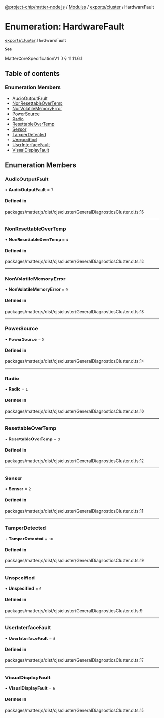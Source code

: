 [@project-chip/matter-node.js](../README.md) / [Modules](../modules.md) / [exports/cluster](../modules/exports_cluster.md) / HardwareFault

# Enumeration: HardwareFault

[exports/cluster](../modules/exports_cluster.md).HardwareFault

**`See`**

MatterCoreSpecificationV1_0 § 11.11.6.1

## Table of contents

### Enumeration Members

- [AudioOutputFault](exports_cluster.HardwareFault.md#audiooutputfault)
- [NonResettableOverTemp](exports_cluster.HardwareFault.md#nonresettableovertemp)
- [NonVolatileMemoryError](exports_cluster.HardwareFault.md#nonvolatilememoryerror)
- [PowerSource](exports_cluster.HardwareFault.md#powersource)
- [Radio](exports_cluster.HardwareFault.md#radio)
- [ResettableOverTemp](exports_cluster.HardwareFault.md#resettableovertemp)
- [Sensor](exports_cluster.HardwareFault.md#sensor)
- [TamperDetected](exports_cluster.HardwareFault.md#tamperdetected)
- [Unspecified](exports_cluster.HardwareFault.md#unspecified)
- [UserInterfaceFault](exports_cluster.HardwareFault.md#userinterfacefault)
- [VisualDisplayFault](exports_cluster.HardwareFault.md#visualdisplayfault)

## Enumeration Members

### AudioOutputFault

• **AudioOutputFault** = ``7``

#### Defined in

packages/matter.js/dist/cjs/cluster/GeneralDiagnosticsCluster.d.ts:16

___

### NonResettableOverTemp

• **NonResettableOverTemp** = ``4``

#### Defined in

packages/matter.js/dist/cjs/cluster/GeneralDiagnosticsCluster.d.ts:13

___

### NonVolatileMemoryError

• **NonVolatileMemoryError** = ``9``

#### Defined in

packages/matter.js/dist/cjs/cluster/GeneralDiagnosticsCluster.d.ts:18

___

### PowerSource

• **PowerSource** = ``5``

#### Defined in

packages/matter.js/dist/cjs/cluster/GeneralDiagnosticsCluster.d.ts:14

___

### Radio

• **Radio** = ``1``

#### Defined in

packages/matter.js/dist/cjs/cluster/GeneralDiagnosticsCluster.d.ts:10

___

### ResettableOverTemp

• **ResettableOverTemp** = ``3``

#### Defined in

packages/matter.js/dist/cjs/cluster/GeneralDiagnosticsCluster.d.ts:12

___

### Sensor

• **Sensor** = ``2``

#### Defined in

packages/matter.js/dist/cjs/cluster/GeneralDiagnosticsCluster.d.ts:11

___

### TamperDetected

• **TamperDetected** = ``10``

#### Defined in

packages/matter.js/dist/cjs/cluster/GeneralDiagnosticsCluster.d.ts:19

___

### Unspecified

• **Unspecified** = ``0``

#### Defined in

packages/matter.js/dist/cjs/cluster/GeneralDiagnosticsCluster.d.ts:9

___

### UserInterfaceFault

• **UserInterfaceFault** = ``8``

#### Defined in

packages/matter.js/dist/cjs/cluster/GeneralDiagnosticsCluster.d.ts:17

___

### VisualDisplayFault

• **VisualDisplayFault** = ``6``

#### Defined in

packages/matter.js/dist/cjs/cluster/GeneralDiagnosticsCluster.d.ts:15
